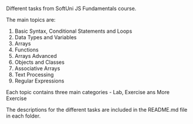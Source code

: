Different tasks from SoftUni JS Fundamentals course.

The main topics are:
1. Basic Syntax, Conditional Statements and Loops
2. Data Types and Variables
3. Arrays
4. Functions
5. Arrays Advanced
6. Objects and Classes
7. Associative Arrays
8. Text Processing
9. Regular Expressions

Each topic contains three main categories - Lab, Exercise ans More Exercise

The descriptions for the different tasks are included in the README.md file in each folder.
